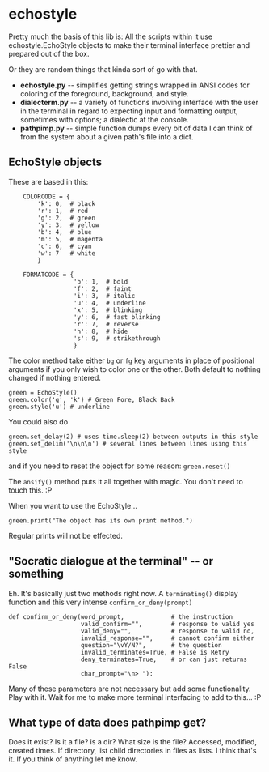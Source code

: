 # echostyle

Pretty much the basis of this lib is: All the scripts within it use echostyle.EchoStyle objects to make their terminal interface prettier and prepared out of the box. 

Or they are random things that kinda sort of go with that.

+ **echostyle.py** -- simplifies getting strings wrapped in ANSI codes for coloring of the foreground, background, and style. 
+ **dialecterm.py**  -- a variety of functions involving interface with the user in the terminal in regard to expecting input and formatting output, sometimes with options; a dialectic at the console.
+ **pathpimp.py** -- simple function dumps every bit of data I can think of from the system about a given path's file into a dict.


## EchoStyle objects

These are based in this:

```
    COLORCODE = { 
        'k': 0,  # black 
        'r': 1,  # red 
        'g': 2,  # green 
        'y': 3,  # yellow 
        'b': 4,  # blue 
        'm': 5,  # magenta 
        'c': 6,  # cyan 
        'w': 7   # white 
        } 
    
    FORMATCODE = { 
                  'b': 1,  # bold 
                  'f': 2,  # faint 
                  'i': 3,  # italic 
                  'u': 4,  # underline 
                  'x': 5,  # blinking 
                  'y': 6,  # fast blinking 
                  'r': 7,  # reverse 
                  'h': 8,  # hide 
                  's': 9,  # strikethrough 
                  } 
```

The color method take either `bg` or `fg` key arguments in place of positional arguments if you only wish to color one or the other. Both default to nothing changed if nothing entered.

```
green = EchoStyle()
green.color('g', 'k') # Green Fore, Black Back
green.style('u') # underline
```

You could also do

```
green.set_delay(2) # uses time.sleep(2) between outputs in this style
green.set_delim('\n\n\n') # several lines between lines using this style
```


and if you need to reset the object for some reason: `green.reset()`

The `ansify()` method puts it all together with magic. You don't need to touch this. :P

When you want to use the EchoStyle...

```
green.print("The object has its own print method.")
```

Regular prints will not be effected.

## "Socratic dialogue at the terminal" -- or something

Eh. It's basically just two methods right now. A `terminating()` display function and this very intense `confirm_or_deny(prompt)`

```
def confirm_or_deny(word_prompt,             # the instruction
                    valid_confirm="",        # response to valid yes
                    valid_deny="",           # response to valid no,
                    invalid_response="",     # cannot confirm either
                    question="\vY/N?",       # the question
                    invalid_terminates=True, # False is Retry
                    deny_terminates=True,    # or can just returns False
                    char_prompt="\n> "):
```

Many of these parameters are not necessary but add some functionality. Play with it. Wait for me to make more terminal interfacing to add to this... :P


## What type of data does pathpimp get?

Does it exist? Is it a file? is a dir? What size is the file? Accessed, modified, created times. If directory, list child  directories in files as lists. I think that's it. If you think of anything let me know.
